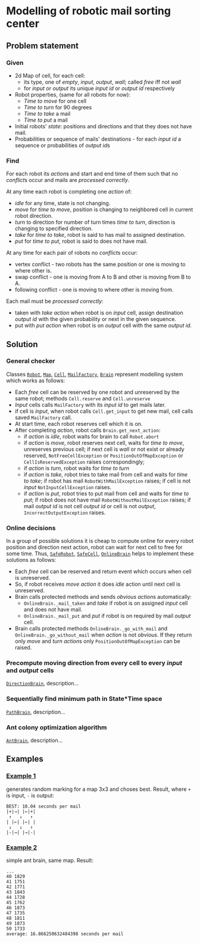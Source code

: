 Modelling of robotic mail sorting center
========================================
Problem statement
-----------------
### Given
- 2d Map of cell, for each cell:
    - its type, one of *empty*, *input*, *output*, *wall*; called *free* iff not *wall*
    - for *input* or *output* its unique *input id* or *output id* respectively
- Robot properties, (same for all robots for now):
    - *Time to move* for one cell
    - *Time to turn* for 90 degrees
    - *Time to take* a mail
    - *Time to put* a mail
- Initial robots' *state*: positions and directions and that they does not have mail.
- Probabilities or sequence of mails' destinations - for each *input id* a sequence or probabilities of *output id*s

### Find
For each robot its *action*s and start and end time of them such that no *conflict*s occur and mails are *processed correctly*.

At any time each robot is completing one *action* of:
- *idle* for any time, state is not changing.
- *move* for *time to move*, position is changing to neighbored cell in current robot direction.
- *turn* to direction for number of turn times *time to turn*, direction is changing to specified direction.
- *take* for *time to take*, robot is said to has mail to assigned destination.
- *put* for *time to put*, robot is said to does not have mail.

At any time for each pair of robots no *conflict*s occur:
- vertex conflict - two robots has the same position or one is moving to where other is.
- swap conflict - one is moving from A to B and other is moving from B to A.
- following conflict - one is moving to where other is moving from.

Each mail must be *processed correctly*:
- taken with *take* *action* when robot is on *input* cell, assign destination *output id* with the given probability or next in the given sequence.
- put with *put* *action* when robot is on *output* cell with the same *output id*.

Solution
--------
### General checker
Classes [`Robot`](robot.py#L19), [`Map`](structures.py#L66), [`Cell`](cell.py#L20), [`MailFactory`](mail_factories/mail_factory.py), [`Brain`](brains/brain.py#L14) represent modelling system which works as follows:
- Each *free* cell can be reserved by one robot and unreserved by the same robot; methods `Cell.reserve` and `Cell.unreserve`
- *Input* cells calls `MailFactory` with its *input id* to get mails later.
- if cell is *input*, when robot calls `Cell.get_input` to get new mail, cell calls saved `MailFactory` call.
- At start time, each robot reserves cell which it is on.
- After completing *action*, robot calls `Brain.get_next_action`:
    - if *action* is *idle*, robot waits for brain to call `Robot.abort`
    - if *action* is *move*, robot reserves next cell, waits for *time to move*, unreserves previous cell; if next cell is *wall* or not exist or already reserved, `NotFreeCellException` or `PositionOutOfMapException` or `CellIsReservedException` raises correspondingly;
    - if *action* is *turn*, robot waits for *time to turn*
    - if *action* is *take*, robot tries to take mail from cell and waits for *time to take*; if robot has mail `RobotWithMailException` raises; if cell is not *input* `NotInputCellException` raises.
    - if *action* is *put*, robot tries to put mail from cell and waits for *time to put*; if robot does not have mail `RobotWithoutMailException` raises; if mail *output id* is not cell *output id* or cell is not *output*, `IncorrectOutputException` raises.

### Online decisions
In a group of possible solutions it is cheap to compute online for every robot position and direction next action, robot can wait for next cell to free for some time. Thus, [`SafeRobot`](robot.py#L155), [`SafeCell`](cell.py#L90), [`OnlineBrain`](brains/brain.py#L34) helps to implement these solutions as follows:
- Each *free* cell can be reserved and return event which occurs when cell is unreserved.
- So, if robot receives *move* *action* it does *idle* action until next cell is unreserved.
- Brain calls protected methods and sends *obvious* *action*s automatically:
    - `OnlineBrain._mail_taken` and *take* if robot is on assigned *input* cell and does not have mail.
    - `OnlineBrain._mail_put` and *put* if robot is on required by mail *output* cell.
- Brain calls protected methods `OnlineBrain._go_with_mail` and `OnlineBrain._go_without_mail` when *action* is not *obvious*. If they return only *move* and *turn* *action*s only `PositionOutOfMapException` can be raised.

### Precompute moving direction from every cell to every *input* and *output* cells
[`DirectionBrain`](brains/direction_brain.py), description...

### Sequentially find minimum path in State*Time space
[`PathBrain`](brains/path_brain.py), description...

### Ant colony optimization algorithm
[`AntBrain`](brains/ant_brain.py), description...

Examples
--------
### [Example 1](examples/random_direction_on_small.py) 
generates random marking for a map 3x3 and choses best. Result, where `+` is input, `-` is output:
```
BEST: 10.04 seconds per mail
|+|→| |←|+|
 ↑   ↓   ↑
| |←| |←| |
 ↓   ↓   ↑
|-|→| |→|-|
```

### [Example 2](examples/ant_on_small.py)
simple ant brain, same map. Result:
```
...
40 1829
41 1751
42 1771
43 1843
44 1728
45 1762
46 1873
47 1735
48 1811
49 1873
50 1733
average: 16.866250632484398 seconds per mail
```
